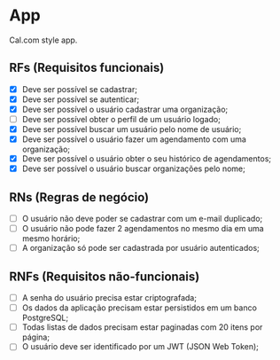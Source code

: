 # App

Cal.com style app.

## RFs (Requisitos funcionais)

- [x] Deve ser possível se cadastrar;
- [x] Deve ser possível se autenticar;
- [x] Deve ser possível o usuário cadastrar uma organização;
- [ ] Deve ser possível obter o perfil de um usuário logado;
- [x] Deve ser possível buscar um usuário pelo nome de usuário;
- [x] Deve ser possível o usuário fazer um agendamento com uma organização;
- [x] Deve ser possível o usuário obter o seu histórico de agendamentos;
- [x] Deve ser possível o usuário buscar organizações pelo nome;

## RNs (Regras de negócio)

- [ ] O usuário não deve poder se cadastrar com um e-mail duplicado;
- [ ] O usuário não pode fazer 2 agendamentos no mesmo dia em uma mesmo horário;
- [ ] A organização só pode ser cadastrada por usuário autenticados;

## RNFs (Requisitos não-funcionais)

- [ ] A senha do usuário precisa estar criptografada;
- [ ] Os dados da aplicação precisam estar persistidos em um banco PostgreSQL;
- [ ] Todas listas de dados precisam estar paginadas com 20 itens por página;
- [ ] O usuário deve ser identificado por um JWT (JSON Web Token);
